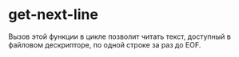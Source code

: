 # get-next-line
Вызов этой функции в цикле позволит читать текст, доступный в файловом дескрипторе, по одной строке за раз до EOF.
